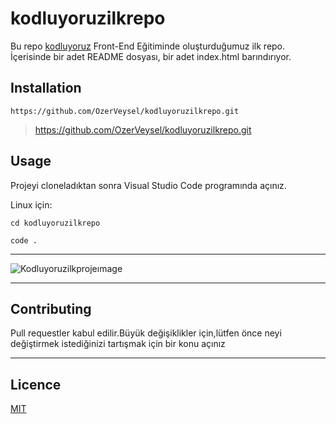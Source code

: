 # kodluyoruzilkrepo
Bu repo [kodluyoruz](https://www.kodluyoruz.org/) Front-End Eğitiminde oluşturduğumuz ilk repo. İçerisinde bir adet README dosyası, bir adet index.html barındırıyor.



## Installation


`https://github.com/OzerVeysel/kodluyoruzilkrepo.git
`
>https://github.com/OzerVeysel/kodluyoruzilkrepo.git



## Usage 

Projeyi cloneladıktan sonra Visual Studio Code programında açınız.

Linux için:

`cd kodluyoruzilkrepo`

`code .`


-------------------



![Kodluyoruzilkprojeımage](https://hasankoroglu.com/wp-content/uploads/2017/08/vscode_10.png)


-------------------




## Contributing

Pull requestler kabul edilir.Büyük değişiklikler için,lütfen önce neyi değiştirmek istediğinizi tartışmak için bir konu açınız

-----------------------

## Licence 

[MIT](https://choosealicense.com/)




